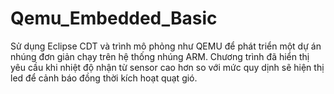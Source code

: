 # Qemu_Embedded_Basic
Sử dụng Eclipse CDT và trình mô phỏng như QEMU để phát triển một dự án nhúng đơn giản chạy trên hệ thống nhúng ARM.
Chương trình đã hiển thị yêu cầu khi nhiệt độ nhận từ sensor cao hơn so với mức quy dịnh sẽ hiện thị led để cảnh báo đồng thời kích hoạt quạt gió.
